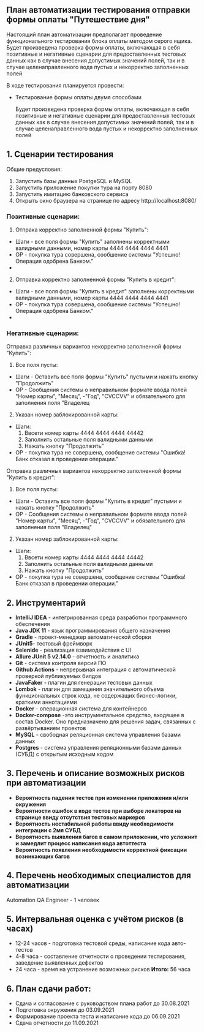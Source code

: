 ## План автоматизации тестирования отправки формы оплаты "Путешествие дня"

Настоящий план автоматизации предполагает проведение функционального тестирования блока оплаты 
методом серого ящика.
Будет произведена проверка формы оплаты, включающая в себя позитивные и негативные сценарии
для предоставленных тестовых данных как в случае внесения допустимых значений полей, так и в случае
целенаправленного вода пустых и некорректно заполненных полей

В ходе тестирования планируется провести:

- Тестирование формы оплаты двумя способами

  Будет произведена проверка формы оплаты, включающая в себя позитивные и негативные сценарии
  для предоставленных тестовых данных как в случае внесения допустимых значений полей, так и в случае 
  целенаправленного вода пустых и некорректно заполненных полей

## 1. Сценарии тестирования 

Общие предусловия:
1. Запустить базы данных PostgeSQL и MySQL
2. Запустить приложение покупки тура на порту 8080
3. Запустить имитацию банковского сервиса
4. Открыть окно браузера на странице по адресу http://localhost:8080/
 
### Позитивные сценарии: 

 1. Отпрака корректно заполненной формы "Купить":
  - Шаги - все поля формы "Купить" заполнены корректными валидными данными, номер карты 4444 4444 4444 4441
  - ОР - покупка тура совершена, сообшение системы "Успешно! Операция одобрена Банком."
  - 
 2. Отправка корректно заполненной формы "Купить в кредит":
  - Шаги - все поля формы "Купить в кредит" заполнены корректными валидными данными, номер карты 4444 4444 4444 4441
  - ОР - покупка тура совершена, сообшение системы "Успешно! Операция одобрена Банком."
  - 
### Негативные сценарии: 
Отправка различных вариантов некорректно заполненной формы "Купить":
 1. Все поля пусты:
  - Шаги - Оставить все поля формы "Купить" пустыми и нажать кнопку "Продолжить"
  - ОР - Сообщения системы о неправильном формате ввода полей "Номер карты", "Месяц", 
  -"Год", "CVCCVV" и обязательного для заполнения поля "Владелец
  
 2. Указан номер заблокированной карты:
  - Шаги: 
    1. Ввсети номер карты 4444 4444 4444 44442
    2. Заполнить остальные поля валидными данными
    3. Нажать кнопку "Продолжить"
  - ОР - покупка тура не совершена, сообщение системы "Ошибка! Банк отказал в проведении операции."

 Отправка различных вариантов некорректно заполненной формы "Купить в кредит":
 1. Все поля пусты:
  - Шаги - Оставить все поля формы "Купить в кредит" пустыми и нажать кнопку "Продолжить"
  - ОР - Сообщения системы о неправильном формате ввода полей "Номер карты", "Месяц",
    -"Год", "CVCCVV" и обязательного для заполнения поля "Владелец"
    
  2. Указан номер заблокированной карты:
  - Шаги: 
    1. Ввсети номер карты 4444 4444 4444 44442
    2. Заполнить остальные поля валидными данными
    3. Нажать кнопку "Продолжить"
  - ОР - покупка тура не совершена, сообщение системы "Ошибка! Банк отказал в проведении операции."

## 2. Инструментарий

- **IntelliJ IDEA** - интегрированная среда разработки программного обеспечения
- **Java JDK 11** - язык программирования общего назначения
- **Gradle** - проект-менеджер автоматической сборки
- **JUnit5**- тестовый фреймворк
- **Selenide** - реализация взаимодействия с UI
- **Allure JUnit 5 v2.14.0** - отчетность и аналитика
- **Git** - система контроля версий ПО
- **Github Actions** - непрерывная интеграция с автоматической проверкой публикуемых билдов
- **JavaFaker** - плагин для генерации тестовых данных
- **Lombok** - плагин для замещения значительного объема функциональных строк кода, не содержащих бизнес-логики, краткими аннотациями
- **Docker** - операционная система для контейнеров
- **Docker-compose** -это инструментальное средство, входящее в состав Docker. Оно предназначено для решения задач, связанных с развёртыванием проектов
- **MySQL** -  свободная реляционная система управления базами данных
- **Postgres** - система управления реляционными базами данных (СУБД) с открытым исходным кодом

## 3. Перечень и описание возможных рисков при автоматизации

- **Вероятность падения тестов при изменении приложения и/или окружения**
- **Вероятности ошибок в коде тестов при выборе локаторов на странице ввиду отсутствия тестовых маркеров**
- **Вероятность нестабильной работы ввиду необходимости интеграции с 2мя СУБД**
- **Вероятность выявления багов в самом приложении, что усложнит и замедлит процесс написания кода автоттеста**
- **Вероятность появления необходимости корректной фиксации возникающих багов**

## 4. Перечень необходимых специалистов для автоматизации

Automation QA Engineer - 1 человек

## 5. Интервальная оценка с учётом рисков (в часах)

- 12-24 часов - подготовка тестовой среды, написание кода авто-тестов
- 4-8 часа - составление отчетности о проведении тестирования, заведение выявленных дефектов
- 24  часа - время на устранение возможных рисков
**Итого:** 56 часа

## 6. План сдачи работ:

- Сдача и согласование с руководством плана работ до 30.08.2021
- Подготовка окружения до 03.09.2021
- Формирование проекта теста и написание кода до 06.09.2021
- Сдача отчетности до 11.09.2021
